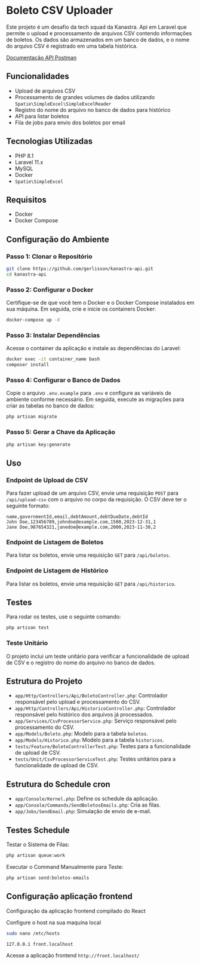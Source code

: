 
# Boleto CSV Uploader

Este projeto é um desafio da tech squad da Kanastra. 
Api em Laravel que permite o upload e processamento de arquivos CSV contendo informações de boletos. Os dados são armazenados em um banco de dados, e o nome do arquivo CSV é registrado em uma tabela histórica.

[Documentação API Postman](https://www.postman.com/gold-crater-626729/workspace/gerlissonpaulinokanastratest/request/7899690-b5002678-8084-46af-a6f0-6e66664097d8)

## Funcionalidades

- Upload de arquivos CSV
- Processamento de grandes volumes de dados utilizando `Spatie\SimpleExcel\SimpleExcelReader`
- Registro do nome do arquivo no banco de dados para histórico
- API para listar boletos
- Fila de jobs para envio dos boletos por email

## Tecnologias Utilizadas

- PHP 8.1
- Laravel 11.x
- MySQL
- Docker
- `Spatie\SimpleExcel`

## Requisitos

- Docker
- Docker Compose

## Configuração do Ambiente

### Passo 1: Clonar o Repositório

```bash
git clone https://github.com/gerlisson/kanastra-api.git
cd kanastra-api
```

### Passo 2: Configurar o Docker

Certifique-se de que você tem o Docker e o Docker Compose instalados em sua máquina. Em seguida, crie e inicie os containers Docker:

```bash
docker-compose up -d
```

### Passo 3: Instalar Dependências

Acesse o container da aplicação e instale as dependências do Laravel:

```bash
docker exec -it container_name bash
composer install
```

### Passo 4: Configurar o Banco de Dados

Copie o arquivo `.env.example` para `.env` e configure as variáveis de ambiente conforme necessário. Em seguida, execute as migrações para criar as tabelas no banco de dados:

```bash
php artisan migrate
```

### Passo 5: Gerar a Chave da Aplicação

```bash
php artisan key:generate
```

## Uso

### Endpoint de Upload de CSV

Para fazer upload de um arquivo CSV, envie uma requisição `POST` para `/api/upload-csv` com o arquivo no corpo da requisição. O CSV deve ter o seguinte formato:

```csv
name,governmentId,email,debtAmount,debtDueDate,debtId
John Doe,123456789,johndoe@example.com,1500,2023-12-31,1
Jane Doe,987654321,janedoe@example.com,2000,2023-11-30,2
```

### Endpoint de Listagem de Boletos

Para listar os boletos, envie uma requisição `GET` para `/api/boletos`.

### Endpoint de Listagem de Histórico

Para listar os boletos, envie uma requisição `GET` para `/api/historico`.

## Testes

Para rodar os testes, use o seguinte comando:

```bash
php artisan test
```

### Teste Unitário

O projeto inclui um teste unitário para verificar a funcionalidade de upload de CSV e o registro do nome do arquivo no banco de dados.

## Estrutura do Projeto

- `app/Http/Controllers/Api/BoletoController.php`: Controlador responsável pelo upload e processamento do CSV.
- `app/Http/Controllers/Api/HistoricoController.php`: Controlador responsável pelo histórico dos arquivos já processados.
- `app/Services/CsvProcessorService.php`: Serviço responsável pelo processamento do CSV.
- `app/Models/Boleto.php`: Modelo para a tabela `boletos`.
- `app/Models/Historico.php`: Modelo para a tabela `historicos`.
- `tests/Feature/BoletoControllerTest.php`: Testes para a funcionalidade de upload de CSV.
- `tests/Unit/CsvProcessorServiceTest.php`: Testes unitários para a funcionalidade de upload de CSV.

## Estrutura do Schedule cron

- `app/Console/Kernel.php`: Define os schedule da aplicação.
- `app/Console/Commands/SendBoletosEmails.php`: Cria as filas.
- `app/Jobs/SendEmail.php`: Simulação de envio de e-mail.

## Testes Schedule

Testar o Sistema de Filas:

```bash
php artisan queue:work
```

Executar o Command Manualmente para Teste:

```bash
php artisan send:boletos-emails
```

## Configuração aplicação frontend

Configuração da aplicação frontend compilado do React

Configure o host na sua maquina local

```bash
sudo nano /etc/hosts
```

```/etc/hosts
127.0.0.1 front.localhost
```

Acesse a aplicação frontend `http://front.localhost/`